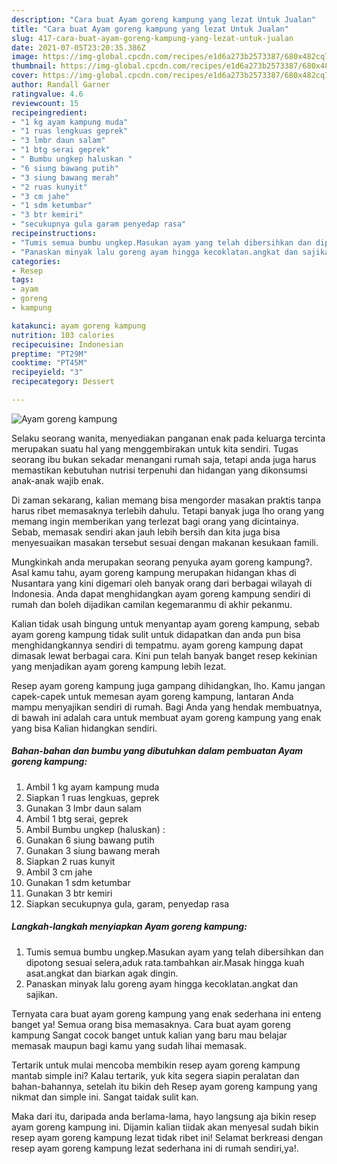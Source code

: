 ```yaml
---
description: "Cara buat Ayam goreng kampung yang lezat Untuk Jualan"
title: "Cara buat Ayam goreng kampung yang lezat Untuk Jualan"
slug: 417-cara-buat-ayam-goreng-kampung-yang-lezat-untuk-jualan
date: 2021-07-05T23:20:35.386Z
image: https://img-global.cpcdn.com/recipes/e1d6a273b2573387/680x482cq70/ayam-goreng-kampung-foto-resep-utama.jpg
thumbnail: https://img-global.cpcdn.com/recipes/e1d6a273b2573387/680x482cq70/ayam-goreng-kampung-foto-resep-utama.jpg
cover: https://img-global.cpcdn.com/recipes/e1d6a273b2573387/680x482cq70/ayam-goreng-kampung-foto-resep-utama.jpg
author: Randall Garner
ratingvalue: 4.6
reviewcount: 15
recipeingredient:
- "1 kg ayam kampung muda"
- "1 ruas lengkuas geprek"
- "3 lmbr daun salam"
- "1 btg serai geprek"
- " Bumbu ungkep haluskan "
- "6 siung bawang putih"
- "3 siung bawang merah"
- "2 ruas kunyit"
- "3 cm jahe"
- "1 sdm ketumbar"
- "3 btr kemiri"
- "secukupnya gula garam penyedap rasa"
recipeinstructions:
- "Tumis semua bumbu ungkep.Masukan ayam yang telah dibersihkan dan dipotong sesuai selera,aduk rata.tambahkan air.Masak hingga kuah asat.angkat dan biarkan agak dingin."
- "Panaskan minyak lalu goreng ayam hingga kecoklatan.angkat dan sajikan."
categories:
- Resep
tags:
- ayam
- goreng
- kampung

katakunci: ayam goreng kampung 
nutrition: 103 calories
recipecuisine: Indonesian
preptime: "PT29M"
cooktime: "PT45M"
recipeyield: "3"
recipecategory: Dessert

---
```



![Ayam goreng kampung](https://img-global.cpcdn.com/recipes/e1d6a273b2573387/680x482cq70/ayam-goreng-kampung-foto-resep-utama.jpg)

Selaku seorang wanita, menyediakan panganan enak pada keluarga tercinta merupakan suatu hal yang menggembirakan untuk kita sendiri. Tugas seorang ibu bukan sekadar menangani rumah saja, tetapi anda juga harus memastikan kebutuhan nutrisi terpenuhi dan hidangan yang dikonsumsi anak-anak wajib enak.

Di zaman  sekarang, kalian memang bisa mengorder masakan praktis tanpa harus ribet memasaknya terlebih dahulu. Tetapi banyak juga lho orang yang memang ingin memberikan yang terlezat bagi orang yang dicintainya. Sebab, memasak sendiri akan jauh lebih bersih dan kita juga bisa menyesuaikan masakan tersebut sesuai dengan makanan kesukaan famili. 



Mungkinkah anda merupakan seorang penyuka ayam goreng kampung?. Asal kamu tahu, ayam goreng kampung merupakan hidangan khas di Nusantara yang kini digemari oleh banyak orang dari berbagai wilayah di Indonesia. Anda dapat menghidangkan ayam goreng kampung sendiri di rumah dan boleh dijadikan camilan kegemaranmu di akhir pekanmu.

Kalian tidak usah bingung untuk menyantap ayam goreng kampung, sebab ayam goreng kampung tidak sulit untuk didapatkan dan anda pun bisa menghidangkannya sendiri di tempatmu. ayam goreng kampung dapat dimasak lewat berbagai cara. Kini pun telah banyak banget resep kekinian yang menjadikan ayam goreng kampung lebih lezat.

Resep ayam goreng kampung juga gampang dihidangkan, lho. Kamu jangan capek-capek untuk memesan ayam goreng kampung, lantaran Anda mampu menyajikan sendiri di rumah. Bagi Anda yang hendak membuatnya, di bawah ini adalah cara untuk membuat ayam goreng kampung yang enak yang bisa Kalian hidangkan sendiri.

<!--inarticleads1-->

##### Bahan-bahan dan bumbu yang dibutuhkan dalam pembuatan Ayam goreng kampung:

1. Ambil 1 kg ayam kampung muda
1. Siapkan 1 ruas lengkuas, geprek
1. Gunakan 3 lmbr daun salam
1. Ambil 1 btg serai, geprek
1. Ambil  Bumbu ungkep (haluskan) :
1. Gunakan 6 siung bawang putih
1. Gunakan 3 siung bawang merah
1. Siapkan 2 ruas kunyit
1. Ambil 3 cm jahe
1. Gunakan 1 sdm ketumbar
1. Gunakan 3 btr kemiri
1. Siapkan secukupnya gula, garam, penyedap rasa




<!--inarticleads2-->

##### Langkah-langkah menyiapkan Ayam goreng kampung:

1. Tumis semua bumbu ungkep.Masukan ayam yang telah dibersihkan dan dipotong sesuai selera,aduk rata.tambahkan air.Masak hingga kuah asat.angkat dan biarkan agak dingin.
1. Panaskan minyak lalu goreng ayam hingga kecoklatan.angkat dan sajikan.




Ternyata cara buat ayam goreng kampung yang enak sederhana ini enteng banget ya! Semua orang bisa memasaknya. Cara buat ayam goreng kampung Sangat cocok banget untuk kalian yang baru mau belajar memasak maupun bagi kamu yang sudah lihai memasak.

Tertarik untuk mulai mencoba membikin resep ayam goreng kampung mantab simple ini? Kalau tertarik, yuk kita segera siapin peralatan dan bahan-bahannya, setelah itu bikin deh Resep ayam goreng kampung yang nikmat dan simple ini. Sangat taidak sulit kan. 

Maka dari itu, daripada anda berlama-lama, hayo langsung aja bikin resep ayam goreng kampung ini. Dijamin kalian tiidak akan menyesal sudah bikin resep ayam goreng kampung lezat tidak ribet ini! Selamat berkreasi dengan resep ayam goreng kampung lezat sederhana ini di rumah sendiri,ya!.

